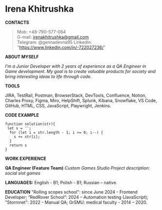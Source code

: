 # Irena Khitrushka 

**CONTACTS**

> Mob: +48-790-577-064                                                                                      
> G-mail: irenakhitrushka@gmail.com      
> Telegram: @gennadevna95
> LinkedIn: "https://www.linkedin.com/in/-722027236/"

**ABOUT MYSELF**

*I'm a Junior Developer with 2 years of experience as a QA Engineer in Game development. My goal is to create valuable products for society and bring interesting ideas to life through code.*

**TOOLS**

JIRA, TestRail, Postman, BrowserStack, DevTools, Confluence, Notion, Charles Proxy, Figma, Miro, HelpShift, Splunk, Kibana, Snowflake, VS Code, GitHub, HTML, CSS, JavaScript, Playwright, Jenkins.

**CODE EXAMPLE**

```
function solution(str){
 let s = '';
  for (let i = str.length - 1; i >= 0; i--) {
    s += str[i];
  } 
  return s
}
```
**WORK EXPERIENCE**

**QA Engineer (Feature Team)**
*Custom Games Studio*
*Project description: social slot games*

**LANGUAGES:**
English - B1; Polish - B1; Russian – native.

**EDUCATION**
"Rolling scopes school": since June 2024 - Frontend Developer; “RedRover School”: 2024 – Automation testing (JavaScript); "Stormnet": 2022 - Manual QA; GrSMU: medical faculty - 2014 – 2020.






